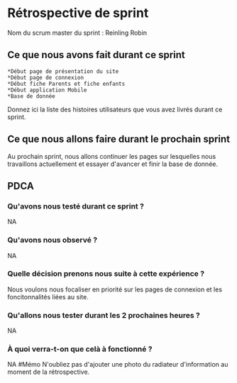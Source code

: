 # Rétrospective de sprint

Nom du scrum master du sprint : Reinling Robin

## Ce que nous avons fait durant ce sprint
	*Début page de présentation du site
	*Début page de connexion
	*Début fiche Parents et fiche enfants
	*Début application Mobile
	*Base de donnée
Donnez ici la liste des histoires utilisateurs que vous avez livrés durant ce sprint.


## Ce que nous allons faire durant le prochain sprint
Au prochain sprint, nous allons continuer les pages sur lesquelles nous travaillons actuellement et essayer d'avancer et finir la base de donnée.

## PDCA 
### Qu'avons nous testé durant ce sprint ? 
NA
### Qu'avons nous observé ? 
NA
### Quelle décision prenons nous suite à cette expérience ? 
Nous voulons nous focaliser en priorité sur les pages de connexion et les foncitonnalités liées au site.
### Qu'allons nous tester durant les 2 prochaines heures ? 
NA
### À quoi verra-t-on que celà à fonctionné ?
NA
#Mémo
N'oubliez pas d'ajouter une photo du radiateur d'information au moment de la rétrospective.
